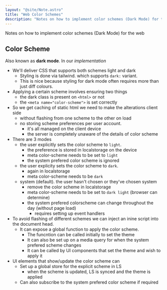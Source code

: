 ```yaml
---
layout: "@site/Note.astro"
title: "Web Color Schemes"
description: "Notes on how to implement color schemes (Dark Mode) for the web"
---
```


Notes on how to implement color schemes (Dark Mode) for the web

## Color Scheme

Also known as **dark mode**. In our *implementation*

- We'll deliver CSS that supports both schemes light and dark
  - Styling is done via tailwind. which supports `dark:` variant.
  - This is nice because styling for dark mode often requires more than just diff colours.
- Applying a certain scheme involves ensuring two things
  - the dark class is present on `<html>` or not
  - the `<meta name="color-scheme">` is set correctly
- So we get caching of static html we need to make the alterations client side
  - without flashing from one scheme to the other on load
  - no storing scheme preferences per user account. 
    - it's all managed on the client device
    - the server is completely unaware of the details of color scheme
- There are 3 modes
  - the user explicitly sets the color scheme to `light`.
    - the preference is stored in localstorage on the device
    - meta color-scheme needs to be set to `light`
    - the system prefered color scheme is ignored
  - the user explicity sets the color scheme to `dark`.
    - again in localstorage
    - meta color-scheme needs to be `dark`
  - system (default). the user hasn't chosen or they've chosen system
    - remove the color scheme in localstorage
    - meta color-scheme needs to be set to `dark light` (browser can determine)
    - the system prefered colorscheme can change throughout the day (without page load)
      - requires setting up event handlers
- To avoid flashing of different schemes we can inject an inine script into the document head. 
  - It can expose a global function to apply the color scheme.
    - The funcntion can be called initially to set the theme
    - It can also be set up on a media query for when the system prefered scheme changes
    - It can be called by UI components that set the theme and wish to apply it
- UI elements that show/update the color scheme can 
  - Set up a global store for the explicit scheme in LS
    - when the scheme is updated, LS is synced and the theme is applied
  - Can also subscribe to the system prefered color scheme if required